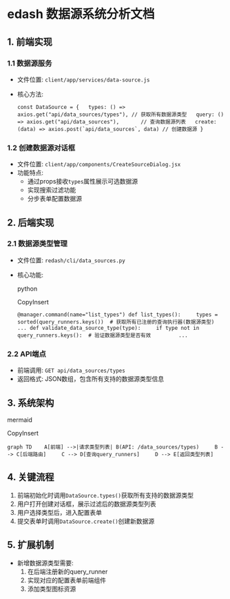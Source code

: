 # edash 数据源系统分析文档

## 1. 前端实现

### 1.1 数据源服务

- 文件位置: `client/app/services/data-source.js`
- 核心方法:
    
    ``const DataSource = {   types: () => axios.get("api/data_sources/types"), // 获取所有数据源类型   query: () => axios.get("api/data_sources"),       // 查询数据源列表   create: (data) => axios.post(`api/data_sources`, data) // 创建数据源 }``
    

### 1.2 创建数据源对话框

- 文件位置: `client/app/components/CreateSourceDialog.jsx`
- 功能特点:
    - 通过props接收`types`属性展示可选数据源
    - 实现搜索过滤功能
    - 分步表单配置数据源

## 2. 后端实现

### 2.1 数据源类型管理

- 文件位置: `redash/cli/data_sources.py`
- 核心功能:
    
    python
    
    CopyInsert
    
    `@manager.command(name="list_types") def list_types():     types = sorted(query_runners.keys())  # 获取所有已注册的查询执行器(数据源类型)     ... def validate_data_source_type(type):     if type not in query_runners.keys():  # 验证数据源类型是否有效         ...`
    

### 2.2 API端点

- 前端调用: `GET api/data_sources/types`
- 返回格式: JSON数组，包含所有支持的数据源类型信息

## 3. 系统架构

mermaid

CopyInsert

`graph TD    A[前端] -->|请求类型列表| B(API: /data_sources/types)     B --> C[后端路由]     C --> D[查询query_runners]     D --> E[返回类型列表]`

## 4. 关键流程

1. 前端初始化时调用`DataSource.types()`获取所有支持的数据源类型
2. 用户打开创建对话框，展示过滤后的数据源类型列表
3. 用户选择类型后，进入配置表单
4. 提交表单时调用`DataSource.create()`创建新数据源

## 5. 扩展机制

- 新增数据源类型需要:
    1. 在后端注册新的query_runner
    2. 实现对应的配置表单前端组件
    3. 添加类型图标资源